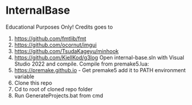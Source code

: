 # InternalBase
Educational Purposes Only!
Credits goes to
1) https://github.com/fmtlib/fmt
2) https://github.com/ocornut/imgui
3) https://github.com/TsudaKageyu/minhook
4) https://github.com/KjellKod/g3log
Open internal-base.sln with Visual Studio 2022 and compile.
Compile from premake5.lua:
1) https://premake.github.io - Get premake5 add it to PATH environment variable
2) Clone this repo
3) Cd to root of cloned repo folder
4) Run GenerateProjects.bat from cmd
